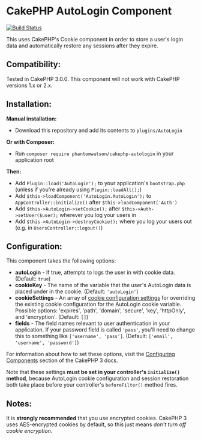 CakePHP AutoLogin Component
===========================

[![Build Status](https://travis-ci.org/PhantomWatson/CakePHP-AutoLoginComponent.svg?branch=development)](https://travis-ci.org/PhantomWatson/CakePHP-AutoLoginComponent)

This uses CakePHP's Cookie component in order to store a user's login data and automatically restore any sessions after they expire.

Compatibility:
--------------

Tested in CakePHP 3.0.0. This component will not work with CakePHP versions 1.x or 2.x.

Installation:
--------------------

**Manual installation:**

 - Download this repository and add its contents to `plugins/AutoLogin`

**Or with Composer:**

 - Run `composer require phantomwatson/cakephp-autologin` in your application root

**Then:**

 - Add `Plugin::load('AutoLogin');` to your application's `bootstrap.php` (unless if you're already using `Plugin::loadAll();`)
 - Add `$this->loadComponent('AutoLogin.AutoLogin');` to `AppController::initialize()` after `$this->loadComponent('Auth')`
 - Add `$this->AutoLogin->setCookie();` after `$this->Auth->setUser($user);` wherever you log your users in
 - Add `$this->AutoLogin->destroyCookie();` where you log your users out (e.g. in `UsersController::logout()`)

Configuration:
--------------

This component takes the following options:

 - **autoLogin** - If true, attempts to logs the user in with cookie data. (Default: `true`)
 - **cookieKey** - The name of the variable that the user's AutoLogin data is placed under in the cookie. (Default: `'autoLogin'`)
 - **cookieSettings** - An array of [cookie configuration settings](http://book.cakephp.org/3.0/en/controllers/components/cookie.html#configuring-cookies) for overriding the existing cookie configuration for the AutoLogin cookie variable. Possible options: 'expires', 'path', 'domain', 'secure', 'key', 'httpOnly', and 'encryption'. (Default: `[]`)
 - **fields** - The field names relevant to user authentication in your application. If your password field is called `'pass'`, you'll need to change this to something like `['username', 'pass']`. (Default: `['email', 'username', 'password']`)

For information about how to set these options, visit the [Configuring Components](http://book.cakephp.org/3.0/en/controllers/components.html#configuring-components) section of the CakePHP 3 docs.

Note that these settings **must be set in your controller's `initialize()` method**, because AutoLogin cookie configuration and session restoration both take place before your controller's `beforeFilter()` method fires.

Notes:
------

It is **strongly recommended** that you use encrypted cookies. CakePHP 3 uses AES-encrypted cookies by default, so this just means *don't turn off cookie encryption*.